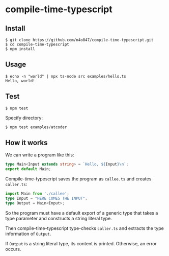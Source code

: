 # compile-time-typescript

## Install

```shell
$ git clone https://github.com/n4o847/compile-time-typescript.git
$ cd compile-time-typescript
$ npm install
```

## Usage

```shell
$ echo -n "world" | npx ts-node src examples/hello.ts
Hello, world!
```

## Test

```shell
$ npm test
```

Specify directory:

```shell
$ npm test examples/atcoder
```

## How it works

We can write a program like this:

```typescript
type Main<Input extends string> = `Hello, ${Input}\n`;
export default Main;
```

Compile-time-typescript saves the program as `callee.ts` and creates `caller.ts`:

```typescript
import Main from './callee';
type Input = "HERE COMES THE INPUT";
type Output = Main<Input>;
```

So the program must have a default export of a generic type that takes a type parameter and constructs a string literal type.

Then compile-time-typescript type-checks `caller.ts` and extracts the type information of `Output`.

If `Output` is a string literal type, its content is printed. Otherwise, an error occurs.
